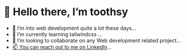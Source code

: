 # 👋 Hello there, I’m toothsy
- 👀 I’m into web development quite a lot these days...
- 🌱 I’m currently learning tailwindcss  ...
- 💞️ I’m looking to collaborate on any Web development related project...
- [📫 You can reach out to me on LinkedIn](https://www.linkedin.com/in/atharva-c-j/)...
